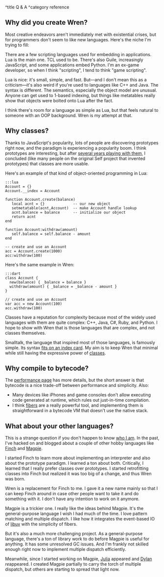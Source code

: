 ^title Q & A
^category reference

## Why did you create Wren?

Most creative endeavors aren't immediately met with existential crises, but for programmers don't seem to like new languages. Here's the niche I'm trying to fill:

There are a few scripting languages used for embedding in applications. Lua is the main one. TCL used to be. There's also Guile, increasingly JavaScript, and some applications embed Python. I'm an ex-game developer, so when I think "scripting", I tend to think "game scripting".

Lua is nice: it's small, simple, and fast. But&mdash;and I don't mean this as a criticism&mdash;it's also weird if you're used to languages like C++ and Java. The syntax is different. The semantics, especially the object model are unusual. Anyone can get used to 1-based indexing, but things like metatables really show that objects were bolted onto Lua after the fact.

I think there's room for a language as simple as Lua, but that feels natural to someone with an OOP background. Wren is my attempt at that.

## Why classes?

Thanks to JavaScript's popularity, lots of people are discovering prototypes right now, and the paradigm is experiencing a popularity boom. I think prototypes are interesting, but after [several years playing with them](https://github.com/munificent/finch), I concluded (like many people on the original Self project that invented prototypes) that classes are more usable.

Here's an example of that kind of object-oriented programming in Lua:

    :::lua
    Account = {}
    Account.__index = Account

    function Account.create(balance)
       local acnt = {}             -- our new object
       setmetatable(acnt,Account)  -- make Account handle lookup
       acnt.balance = balance      -- initialize our object
       return acnt
    end

    function Account:withdraw(amount)
       self.balance = self.balance - amount
    end

    -- create and use an Account
    acc = Account.create(1000)
    acc:withdraw(100)

Here's the same example in Wren:

    :::dart
    class Account {
      new(balance) { _balance = balance }
      withdraw(amount) { _balance = _balance - amount }
    }

    // create and use an Account
    var acc = new Account(100)
    acc.withdraw(100)

Classes have a reputation for complexity because most of the widely used languages with them are quite complex: C++, Java, C#, Ruby, and Python. I hope to show with Wren that is those languages that are complex, and not classes themselves.

Smalltalk, the language that inspired most of those languages, is famously simple. Its syntax [fits on an index card](http://www.jarober.com/blog/blogView?showComments=true&title=Readability+is+Key&entry=3506312690). My aim is to keep Wren that minimal while still having the expressive power of [classes](classes.html).

## Why compile to bytecode?

The [performance page](performance.html) has more details, but the short answer is that bytecode is a nice trade-off between performance and simplicity. Also:

 *  Many devices like iPhones and game consoles don't allow executing code generated at runtime, which rules out just-in-time compilation.
 *  I think [fibers](fibers.html) are a really powerful tool, and implementing them is straightforward in a bytecode VM that doesn't use the native stack.

## What about your other languages?

This is a strange question if you don't happen to know [who I am](http://journal.stuffwithstuff.com/). In the past, I've hacked on and blogged about a couple of other hobby languages like [Finch](http://finch.stuffwithstuff.com/) and [Magpie](http://magpie-lang.org/).

I started Finch to learn more about implementing an interpreter and also about the prototype paradigm. I learned a ton about both. Critically, I learned that I really prefer classes over prototypes. I started retrofitting classes into Finch but realized it was too big of a change, and thus Wren was born.

Wren is a replacement for Finch to me. I gave it a new name mainly so that I can keep Finch around in case other people want to take it and do something with it. I don't have any intention to work on it anymore.

Magpie is a trickier one. I really like the ideas behind Magpie. It's the general-purpose language I wish I had much of the time. I love pattern matching and multiple dispatch. I like how it integrates the event-based IO of [libuv](https://github.com/joyent/libuv) with the simplicity of fibers.

But it's also a much more challenging project. As a general-purpose language, there's a ton of library work to do before Magpie is useful for anything. It has some unresolved GC issues. And I'm frankly not skilled enough right now to implement multiple dispatch efficiently.

Meanwhile, since I started working on Magpie, [Julia](http://julialang.org/) appeared and [Dylan](http://opendylan.org/) *re*appeared. I created Magpie partially to carry the torch of multiple dispatch, but others are starting to spread that light now.

